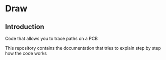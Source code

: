 # Draw
## Introduction
Code that allows you to trace paths on a PCB

This repository contains the documentation that tries to explain step by step how the code works

